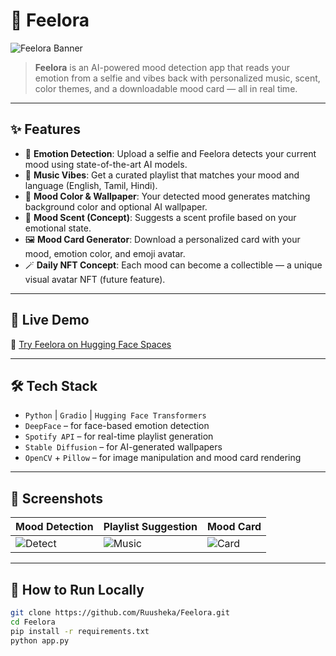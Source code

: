 # 🌈 Feelora

![Feelora Banner](https://raw.githubusercontent.com/Ruusheka/Feelora/main/assets/feelora-banner.png)

> **Feelora** is an AI-powered mood detection app that reads your emotion from a selfie and vibes back with personalized music, scent, color themes, and a downloadable mood card — all in real time.

---

## ✨ Features

- 🧠 **Emotion Detection**: Upload a selfie and Feelora detects your current mood using state-of-the-art AI models.
- 🎵 **Music Vibes**: Get a curated playlist that matches your mood and language (English, Tamil, Hindi).
- 🎨 **Mood Color & Wallpaper**: Your detected mood generates matching background color and optional AI wallpaper.
- 🌸 **Mood Scent (Concept)**: Suggests a scent profile based on your emotional state.
- 🖼️ **Mood Card Generator**: Download a personalized card with your mood, emotion color, and emoji avatar.
- 🪄 **Daily NFT Concept**: Each mood can become a collectible — a unique visual avatar NFT (future feature).

---

## 🚀 Live Demo

🔗 [Try Feelora on Hugging Face Spaces](https://huggingface.co/spaces/Ruusheka/Feelora)

---

## 🛠️ Tech Stack

- `Python` | `Gradio` | `Hugging Face Transformers`
- `DeepFace` – for face-based emotion detection
- `Spotify API` – for real-time playlist generation
- `Stable Diffusion` – for AI-generated wallpapers
- `OpenCV` + `Pillow` – for image manipulation and mood card rendering

---

## 📸 Screenshots

| Mood Detection | Playlist Suggestion | Mood Card |
|----------------|---------------------|-----------|
| ![Detect](https://raw.githubusercontent.com/Ruusheka/Feelora/main/assets/detect.png) | ![Music](https://raw.githubusercontent.com/Ruusheka/Feelora/main/assets/music.png) | ![Card](https://raw.githubusercontent.com/Ruusheka/Feelora/main/assets/card.png) |

---

## 🧪 How to Run Locally

```bash
git clone https://github.com/Ruusheka/Feelora.git
cd Feelora
pip install -r requirements.txt
python app.py
